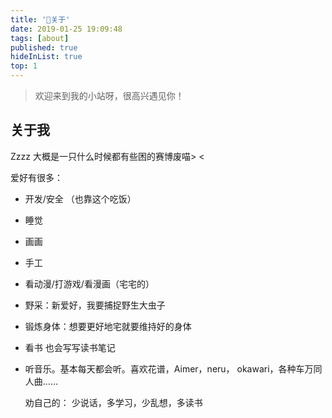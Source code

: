 ```yaml
---
title: '🍡关于'
date: 2019-01-25 19:09:48
tags: [about]
published: true
hideInList: true
top: 1
---
```

> 欢迎来到我的小站呀，很高兴遇见你！



## 关于我

Zzzz 大概是一只什么时候都有些困的赛博废喵> <     

爱好有很多：
- 开发/安全 （也靠这个吃饭）
- 睡觉
- 画画
- 手工
- 看动漫/打游戏/看漫画（宅宅的）
- 野采：新爱好，我要捕捉野生大虫子
- 锻炼身体：想要更好地宅就要维持好的身体
- 看书 也会写写读书笔记 
- 听音乐。基本每天都会听。喜欢花谱，Aimer，neru， okawari，各种车万同人曲……      
     




 
    劝自己的：
    少说话，多学习，少乱想，多读书







